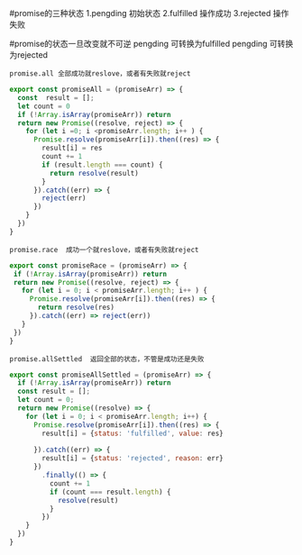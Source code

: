  #promise的三种状态
 1.pengding 初始状态
 2.fulfilled 操作成功
 3.rejected 操作失败
 
 #promise的状态一旦改变就不可逆
 pengding 可转换为fulfilled
 pengding 可转换为rejected




`promise.all 全部成功就reslove，或者有失败就reject`
```javascript
export const promiseAll = (promiseArr) => {
  const  result = [];
  let count = 0
  if (!Array.isArray(promiseArr)) return
  return new Promise((resolve, reject) => {
    for (let i =0; i <promiseArr.length; i++ ) {
      Promise.resolve(promiseArr[i]).then((res) => {
        result[i] = res
        count += 1
        if (result.length === count) {
          return resolve(result)
        }
      }).catch((err) => {
        reject(err)
      })
    }
  })
}
```


`promise.race  成功一个就reslove，或者有失败就reject`
  
 ```javascript
export const promiseRace = (promiseArr) => {
  if (!Array.isArray(promiseArr)) return
  return new Promise((resolve, reject) => {
    for (let i = 0; i < promiseArr.length; i++ ) {
      Promise.resolve(promiseArr[i]).then((res) => {
        return resolve(res)
      }).catch((err) => reject(err))
    }
  })
}
```


`promise.allSettled  返回全部的状态，不管是成功还是失败`
```javascript
export const promiseAllSettled = (promiseArr) => {
  if (!Array.isArray(promiseArr)) return
  const result = [];
  let count = 0;
  return new Promise((resolve) => {
    for (let i = 0; i < promiseArr.length; i++) {
      Promise.resolve(promiseArr[i]).then((res) => {
        result[i] = {status: 'fulfilled', value: res}
        
      }).catch((err) => {
        result[i] = {status: 'rejected', reason: err}
      })
        .finally(() => {
          count += 1
          if (count === result.length) {
            resolve(result)
          }
        })
    }
  })
}
```
